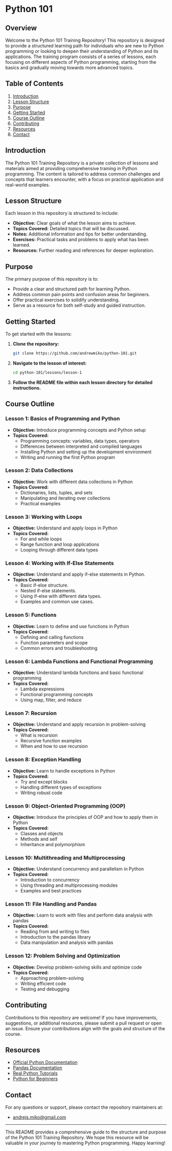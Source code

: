 # Python 101

## Overview

Welcome to the Python 101 Training Repository! This repository is designed to provide a structured learning path for individuals who are new to Python programming or looking to deepen their understanding of Python and its applications. The training program consists of a series of lessons, each focusing on different aspects of Python programming, starting from the basics and gradually moving towards more advanced topics.

## Table of Contents

1. [Introduction](#introduction)
2. [Lesson Structure](#lesson-structure)
3. [Purpose](#purpose)
4. [Getting Started](#getting-started)
5. [Course Outline](#course-outline)
6. [Contributing](#contributing)
7. [Resources](#resources)
8. [Contact](#contact)

## Introduction

The Python 101 Training Repository is a private collection of lessons and materials aimed at providing comprehensive training in Python programming. The content is tailored to address common challenges and concepts that learners encounter, with a focus on practical application and real-world examples.

## Lesson Structure

Each lesson in this repository is structured to include:
- **Objective:** Clear goals of what the lesson aims to achieve.
- **Topics Covered:** Detailed topics that will be discussed.
- **Notes:** Additional information and tips for better understanding.
- **Exercises:** Practical tasks and problems to apply what has been learned.
- **Resources:** Further reading and references for deeper exploration.

## Purpose

The primary purpose of this repository is to:
- Provide a clear and structured path for learning Python.
- Address common pain points and confusion areas for beginners.
- Offer practical exercises to solidify understanding.
- Serve as a resource for both self-study and guided instruction.

## Getting Started

To get started with the lessons:
1. **Clone the repository:**
   ```bash
   git clone https://github.com/andrewmiko/python-101.git
   ```
2. **Navigate to the lesson of interest:**
   ```bash
   cd python-101/lessons/lesson-1
   ```
3. **Follow the README file within each lesson directory for detailed instructions.**

## Course Outline

### Lesson 1: Basics of Programming and Python
- **Objective:** Introduce programming concepts and Python setup
- **Topics Covered:**
  - Programming concepts: variables, data types, operators
  - Differences between interpreted and compiled languages
  - Installing Python and setting up the development environment
  - Writing and running the first Python program

### Lesson 2: Data Collections
- **Objective:** Work with different data collections in Python
- **Topics Covered:**
  - Dictionaries, lists, tuples, and sets
  - Manipulating and iterating over collections
  - Practical examples

### Lesson 3: Working with Loops
- **Objective:** Understand and apply loops in Python
- **Topics Covered:**
  - For and while loops
  - Range function and loop applications
  - Looping through different data types

### Lesson 4: Working with If-Else Statements
- **Objective:** Understand and apply if-else statements in Python.
- **Topics Covered:**
  - Basic if-else structure.
  - Nested if-else statements.
  - Using if-else with different data types.
  - Examples and common use cases.

### Lesson 5: Functions
- **Objective:** Learn to define and use functions in Python
- **Topics Covered:**
  - Defining and calling functions
  - Function parameters and scope
  - Common errors and troubleshooting

### Lesson 6: Lambda Functions and Functional Programming
- **Objective:** Understand lambda functions and basic functional programming
- **Topics Covered:**
  - Lambda expressions
  - Functional programming concepts
  - Using map, filter, and reduce
  
### Lesson 7: Recursion
- **Objective:** Understand and apply recursion in problem-solving
- **Topics Covered:**
  - What is recursion
  - Recursive function examples
  - When and how to use recursion

### Lesson 8: Exception Handling
- **Objective:** Learn to handle exceptions in Python
- **Topics Covered:**
  - Try and except blocks
  - Handling different types of exceptions
  - Writing robust code

### Lesson 9: Object-Oriented Programming (OOP)
- **Objective:** Introduce the principles of OOP and how to apply them in Python
- **Topics Covered:**
  - Classes and objects
  - Methods and self
  - Inheritance and polymorphism

### Lesson 10: Multithreading and Multiprocessing
- **Objective:** Understand concurrency and parallelism in Python
- **Topics Covered:**
  - Introduction to concurrency
  - Using threading and multiprocessing modules
  - Examples and best practices

### Lesson 11: File Handling and Pandas
- **Objective:** Learn to work with files and perform data analysis with pandas
- **Topics Covered:**
  - Reading from and writing to files
  - Introduction to the pandas library
  - Data manipulation and analysis with pandas

### Lesson 12: Problem Solving and Optimization
- **Objective:** Develop problem-solving skills and optimize code
- **Topics Covered:**
  - Approaching problem-solving
  - Writing efficient code
  - Testing and debugging

## Contributing

Contributions to this repository are welcome! If you have improvements, suggestions, or additional resources, please submit a pull request or open an issue. Ensure your contributions align with the goals and structure of the course.

## Resources

- [Official Python Documentation](https://docs.python.org/3/)
- [Pandas Documentation](https://pandas.pydata.org/docs/)
- [Real Python Tutorials](https://realpython.com/)
- [Python for Beginners](https://www.pythonforbeginners.com/)

## Contact

For any questions or support, please contact the repository maintainers at:
- [andrejs.miko@gmail.com](mailto:andrejs.miko@gmail.com)

---

This README provides a comprehensive guide to the structure and purpose of the Python 101 Training Repository. We hope this resource will be valuable in your journey to mastering Python programming. Happy learning!
